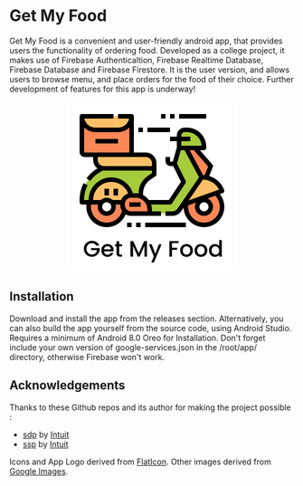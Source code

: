 # Get My Food

Get My Food is a convenient and user-friendly android app, that provides users the functionality of ordering food. Developed as a college project, it makes use of Firebase Authenticaltion, Firebase Realtime Database, Firebase Database and Firebase Firestore. It is the user version, and allows users to browse menu, and place orders for the food of their choice. Further development of features for this app is underway!

<p align="center">
<img src="https://github.com/tusharsbouri11/Get-My-Food/blob/master/app/src/main/res/drawable-v24/logo.png" alt="logo" width="300" height="300" />
</p>

## Installation

Download and install the app from the releases section. Alternatively, you can also build the app yourself from the source code, using Android Studio. Requires a minimum of Android 8.0 Oreo for Installation. Don't forget include your own version of google-services.json in the /root/app/ directory, otherwise Firebase won't work.

## Acknowledgements

Thanks to these Github repos and its author for making the project possible :
- [sdp](https://github.com/matiassingers/awesome-readme) by [Intuit](https://github.com/intuit)
 - [ssp](https://github.com/intuit/ssp) by [Intuit](https://github.com/intuit)

Icons and App Logo derived from [FlatIcon](https://www.flaticon.com/). Other images derived from [Google Images](https://images.google.com/).
